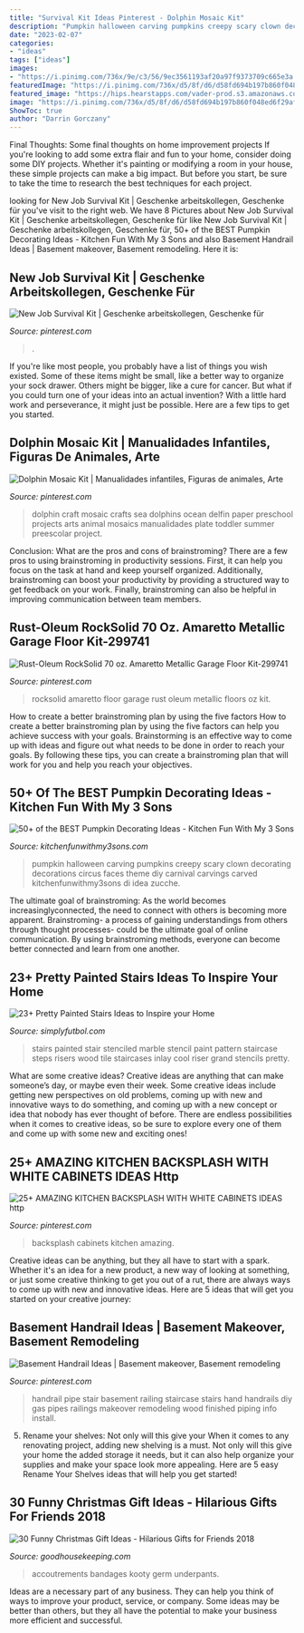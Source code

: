 ```yaml
---
title: "Survival Kit Ideas Pinterest - Dolphin Mosaic Kit"
description: "Pumpkin halloween carving pumpkins creepy scary clown decorating decorations circus faces theme diy carnival carvings carved kitchenfunwithmy3sons di idea zucche"
date: "2023-02-07"
categories:
- "ideas"
tags: ["ideas"]
images:
- "https://i.pinimg.com/736x/9e/c3/56/9ec3561193af20a97f9373709c665e3a.jpg"
featuredImage: "https://i.pinimg.com/736x/d5/8f/d6/d58fd694b197b860f048ed6f29afc6cf.jpg"
featured_image: "https://hips.hearstapps.com/vader-prod.s3.amazonaws.com/1536614042-publictoilet-1536614018.jpg?crop=1xw:1xh;center,top&amp;resize=480:*"
image: "https://i.pinimg.com/736x/d5/8f/d6/d58fd694b197b860f048ed6f29afc6cf.jpg"
ShowToc: true
author: "Darrin Gorczany"
---
```



Final Thoughts: Some final thoughts on home improvement projects
If you're looking to add some extra flair and fun to your home, consider doing some DIY projects. Whether it's painting or modifying a room in your house, these simple projects can make a big impact. But before you start, be sure to take the time to research the best techniques for each project.

	

		
looking for New Job Survival Kit | Geschenke arbeitskollegen, Geschenke für you've visit to the right web. We have 8 Pictures about New Job Survival Kit | Geschenke arbeitskollegen, Geschenke für like New Job Survival Kit | Geschenke arbeitskollegen, Geschenke für, 50+ of the BEST Pumpkin Decorating Ideas - Kitchen Fun With My 3 Sons and also Basement Handrail Ideas | Basement makeover, Basement remodeling. Here it is:
		
    
## New Job Survival Kit | Geschenke Arbeitskollegen, Geschenke Für

<img loading=lazy src="https://i.pinimg.com/736x/2d/ad/42/2dad4205bf284a8ac5f5d96c52fbe7a8.jpg" onerror="this.onerror=null;this.src='https://tse2.mm.bing.net/th?id=OIP.R-bGu0hdMQuBbLV0dxi64QHaJ3&amp;pid=15.1';" alt="New Job Survival Kit | Geschenke arbeitskollegen, Geschenke für">

_Source: pinterest.com_

>. 

	

If you're like most people, you probably have a list of things you wish existed. Some of these items might be small, like a better way to organize your sock drawer. Others might be bigger, like a cure for cancer. But what if you could turn one of your ideas into an actual invention? With a little hard work and perseverance, it might just be possible. Here are a few tips to get you started.

    
## Dolphin Mosaic Kit | Manualidades Infantiles, Figuras De Animales, Arte

<img loading=lazy src="https://i.pinimg.com/736x/3c/5f/ba/3c5fbaf64288d6f7229c8725b915c649--mosaic-kits-mosaics.jpg" onerror="this.onerror=null;this.src='https://tse2.mm.bing.net/th?id=OIP.KJAh-mytaH5lecvFH_-JqAHaJ3&amp;pid=15.1';" alt="Dolphin Mosaic Kit | Manualidades infantiles, Figuras de animales, Arte">

_Source: pinterest.com_

>dolphin craft mosaic crafts sea dolphins ocean delfin paper preschool projects arts animal mosaics manualidades plate toddler summer preescolar project. 

	

Conclusion: What are the pros and cons of brainstroming?
There are a few pros to using brainstroming in productivity sessions. First, it can help you focus on the task at hand and keep yourself organized. Additionally, brainstroming can boost your productivity by providing a structured way to get feedback on your work. Finally, brainstroming can also be helpful in improving communication between team members.

    
## Rust-Oleum RockSolid 70 Oz. Amaretto Metallic Garage Floor Kit-299741

<img loading=lazy src="https://i.pinimg.com/736x/ba/7b/2a/ba7b2a1c88b8214a59489cc1cda61d15.jpg" onerror="this.onerror=null;this.src='https://tse2.mm.bing.net/th?id=OIP.HRjREDMuytuTqIMBmh-JuAAAAA&amp;pid=15.1';" alt="Rust-Oleum RockSolid 70 oz. Amaretto Metallic Garage Floor Kit-299741">

_Source: pinterest.com_

>rocksolid amaretto floor garage rust oleum metallic floors oz kit. 

	

How to create a better brainstroming plan by using the five factors
How to create a better brainstroming plan by using the five factors can help you achieve success with your goals. Brainstorming is an effective way to come up with ideas and figure out what needs to be done in order to reach your goals. By following these tips, you can create a brainstroming plan that will work for you and help you reach your objectives.

    
## 50+ Of The BEST Pumpkin Decorating Ideas - Kitchen Fun With My 3 Sons

<img loading=lazy src="https://kitchenfunwithmy3sons.com/wp-content/uploads/2016/08/clown2.jpg" onerror="this.onerror=null;this.src='https://tse1.mm.bing.net/th?id=OIP.eq8uOH6KIQO17VkDApv2RQHaQ8&amp;pid=15.1';" alt="50+ of the BEST Pumpkin Decorating Ideas - Kitchen Fun With My 3 Sons">

_Source: kitchenfunwithmy3sons.com_

>pumpkin halloween carving pumpkins creepy scary clown decorating decorations circus faces theme diy carnival carvings carved kitchenfunwithmy3sons di idea zucche. 

	

The ultimate goal of brainstroming:
As the world becomes increasinglyconnected, the need to connect with others is becoming more apparent. Brainstroming- a process of gaining understandings from others through thought processes- could be the ultimate goal of online communication. By using brainstroming methods, everyone can become better connected and learn from one another.

    
## 23+ Pretty Painted Stairs Ideas To Inspire Your Home

<img loading=lazy src="http://simplyfutbol.com/wp-content/uploads/2017/10/c-users-admin-desktop-fiverr-cool-pattern-painted.jpeg" onerror="this.onerror=null;this.src='https://tse3.mm.bing.net/th?id=OIP.Gexlid0W5caf1DrXGvaNNwHaKw&amp;pid=15.1';" alt="23+ Pretty Painted Stairs Ideas to Inspire your Home">

_Source: simplyfutbol.com_

>stairs painted stair stenciled marble stencil paint pattern staircase steps risers wood tile staircases inlay cool riser grand stencils pretty. 

	

What are some creative ideas?
Creative ideas are anything that can make someone’s day, or maybe even their week. Some creative ideas include getting new perspectives on old problems, coming up with new and innovative ways to do something, and coming up with a new concept or idea that nobody has ever thought of before. There are endless possibilities when it comes to creative ideas, so be sure to explore every one of them and come up with some new and exciting ones!

    
## 25+ AMAZING KITCHEN BACKSPLASH WITH WHITE CABINETS IDEAS Http

<img loading=lazy src="https://i.pinimg.com/736x/d5/8f/d6/d58fd694b197b860f048ed6f29afc6cf.jpg" onerror="this.onerror=null;this.src='https://tse4.mm.bing.net/th?id=OIP.ODSk_-NerSYuOsnoGJCFbgHaKJ&amp;pid=15.1';" alt="25+ AMAZING KITCHEN BACKSPLASH WITH WHITE CABINETS IDEAS http">

_Source: pinterest.com_

>backsplash cabinets kitchen amazing. 

	

Creative ideas can be anything, but they all have to start with a spark. Whether it's an idea for a new product, a new way of looking at something, or just some creative thinking to get you out of a rut, there are always ways to come up with new and innovative ideas. Here are 5 ideas that will get you started on your creative journey: 

    
## Basement Handrail Ideas | Basement Makeover, Basement Remodeling

<img loading=lazy src="https://i.pinimg.com/736x/9e/c3/56/9ec3561193af20a97f9373709c665e3a.jpg" onerror="this.onerror=null;this.src='https://tse4.mm.bing.net/th?id=OIP.6292wa0gMlCLNbdzE-JZgwHaJ3&amp;pid=15.1';" alt="Basement Handrail Ideas | Basement makeover, Basement remodeling">

_Source: pinterest.com_

>handrail pipe stair basement railing staircase stairs hand handrails diy gas pipes railings makeover remodeling wood finished piping info install. 

	

5. Rename your shelves: Not only will this give your
When it comes to any renovating project, adding new shelving is a must. Not only will this give your home the added storage it needs, but it can also help organize your supplies and make your space look more appealing. Here are 5 easy Rename Your Shelves ideas that will help you get started!

    
## 30 Funny Christmas Gift Ideas - Hilarious Gifts For Friends 2018

<img loading=lazy src="https://hips.hearstapps.com/vader-prod.s3.amazonaws.com/1536614042-publictoilet-1536614018.jpg?crop=1xw:1xh;center,top&amp;resize=480:*" onerror="this.onerror=null;this.src='https://tse4.mm.bing.net/th?id=OIP.jr3TZBR6I9J1QHIFgO4pjwAAAA&amp;pid=15.1';" alt="30 Funny Christmas Gift Ideas - Hilarious Gifts for Friends 2018">

_Source: goodhousekeeping.com_

>accoutrements bandages kooty germ underpants. 

	

Ideas are a necessary part of any business. They can help you think of ways to improve your product, service, or company. Some ideas may be better than others, but they all have the potential to make your business more efficient and successful.

